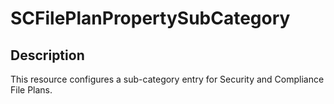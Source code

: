 # SCFilePlanPropertySubCategory

## Description

This resource configures a sub-category entry for Security and
Compliance File Plans.
